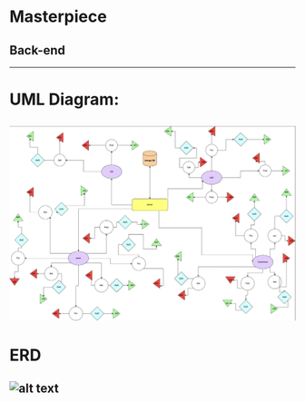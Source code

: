 # Masterpiece
## Back-end
---
# UML Diagram:
![alt text](https://github.com/Ghadier-Alenezi/W08D04/blob/main/UMLdiagram.png)
---
# ERD
![alt text](url)
---